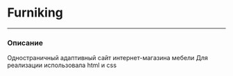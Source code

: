 # Furniking  
---

### Описание  
Одностраничный адаптивный сайт интернет-магазина мебели
Для реализации использовала html и css
